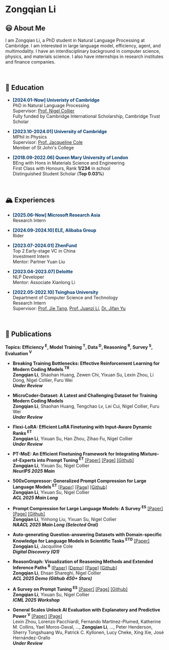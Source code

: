 # Zongqian Li

## 😃 About Me

I am Zongqian Li, a PhD student in Natural Language Processing at Cambridge. I am interested in large language model, efficiency, agent, and multimodality. I have an interdisciplinary background in computer science, physics, and materials science. I also have internships in research institutes and finance companies.

<div>&nbsp;</div>



## 📕 Education 

- <strong><span style="color: #03396c;">[2024.01-Now] Univeristy of Cambridge</span></strong>  
  PhD in Natural Language Processing  
  Supervisor: [Prof. Nigel Collier](https://scholar.google.com/citations?user=ZMelBa0AAAAJ&hl=en&oi=ao)  
  Fully funded by Cambridge International Scholarship, Cambridge Trust Scholar  

- <strong><span style="color: #03396c;">[2023.10-2024.01] University of Cambridge</span></strong>   
  MPhil in Physics  
  Supervisor: [Prof. Jacqueline Cole](https://scholar.google.co.uk/citations?user=-T0-26sAAAAJ&hl=en&oi=ao)  
  Member of St John's College  

- <strong><span style="color: #03396c;">[2018.09-2022.06] Queen Mary University of London</span></strong>   
  BEng with Hons in Materials Science and Engineering  
  First Class with Honours, Rank **1/234** in school  
  Distinguished Student Scholar (**Top 0.03%**)  

<div>&nbsp;</div>



## 🏔️ Experiences

- <strong><span style="color: #03396c;">[2025.06-Now] Microsoft Research Asia</span></strong>   
  Research Intern  

- <strong><span style="color: #03396c;">[2024.09-2024.10] ELE, Alibaba Group</span></strong>   
  Rider

- <strong><span style="color: #03396c;">[2023.07-2024.01] ZhenFund</span></strong>   
  Top 2 Early-stage VC in China  
  Investment Intern  
  Mentor: Partner Yuan Liu  

- <strong><span style="color: #03396c;">[2023.04-2023.07] Deloitte</span></strong>   
  NLP Developer  
  Mentor: Associate Xianlong Li

- <strong><span style="color: #03396c;">[2022.05-2022.10] Tsinghua University</span></strong>   
  Department of Computer Science and Technology  
  Research Intern  
  Supervisor: [Prof. Jie Tang](https://scholar.google.co.uk/citations?user=n1zDCkQAAAAJ&hl=en&oi=ao), [Prof. Juanzi Li](https://scholar.google.co.uk/citations?user=SgNB-ioAAAAJ&hl=en&oi=ao), [Dr. Jifan Yu](https://scholar.google.co.uk/citations?user=6cS9CVEAAAAJ&hl=en&oi=ao)   

<div>&nbsp;</div>



## 📝 Publications 

**Topics: Efficiency <sup>E</sup>, Model Training <sup>T</sup>, Data <sup>D</sup>, Reasoning <sup>R</sup>, Survey <sup>S</sup>, Evaluation <sup>V</sup>**

- **Breaking Training Bottlenecks: Effective Reinforcement Learning for Modern Coding Models <sup>TR</sup>**  
  **Zongqian Li**, Shaohan Huang, Zewen Chi, Yixuan Su, Lexin Zhou, Li Dong, Nigel Collier, Furu Wei  
  **_Under Review_**  

- **MicroCoder-Dataset: A Latest and Challenging Dataset for Training Modern Coding Models**  
  **Zongqian Li**, Shaohan Huang, Tengchao Lv, Lei Cui, Nigel Collier, Furu Wei  
  **_Under Review_**  

- **Flexi-LoRA: Efficient LoRA Finetuning with Input-Aware Dynamic Ranks <sup>ET</sup>**  
  **Zongqian Li**, Yixuan Su, Han Zhou, Zihao Fu, Nigel Collier  
  **_Under Review_**

- **PT-MoE: An Efficient Finetuning Framework for Integrating Mixture-of-Experts into Prompt Tuning <sup>ET</sup>** [[Paper]](https://arxiv.org/abs/2505.09519) [[Page]](https://github.com/ZongqianLi/PT-MoE/blob/main/README.md) [[Github]](https://github.com/ZongqianLi/PT-MoE)  
  **Zongqian Li**, Yixuan Su, Nigel Collier  
  **_NeurIPS 2025 Main_**

- **500xCompressor: Generalized Prompt Compression for Large Language Models <sup>ET</sup>** [[Paper]](https://aclanthology.org/2025.acl-long.1219/) [[Page]](https://github.com/ZongqianLi/500xCompressor/blob/main/README.md) [[Github]](https://github.com/ZongqianLi/500xCompressor/tree/main)  
  **Zongqian Li**, Yixuan Su, Nigel Collier  
  **_ACL 2025 Main Long_**

- **Prompt Compression for Large Language Models: A Survey <sup>ES</sup>** [[Paper]](https://aclanthology.org/2025.naacl-long.368/) [[Page]](https://github.com/ZongqianLi/Prompt-Compression-Survey/blob/main/README.md) [[Github]](https://github.com/ZongqianLi/Prompt-Compression-Survey)  
  **Zongqian Li**, Yinhong Liu, Yixuan Su, Nigel Collier  
  **_NAACL 2025 Main Long (Selected Oral)_**

- **Auto-generating Question-answering Datasets with Domain-specific Knowledge for Language Models in Scientific Tasks <sup>ETD</sup>** [[Paper]](https://pubs.rsc.org/en/content/articlelanding/2024/dd/d4dd00307a)  
  **Zongqian Li**, Jacquiline Cole  
  **_Digital Discovery (Q1)_**
  
- **ReasonGraph: Visualization of Reasoning Methods and Extended Inference Paths <sup>R</sup>** [[Paper]](https://aclanthology.org/2025.acl-demo.14/) [[Demo]](https://huggingface.co/spaces/ZongqianLi/ReasonGraph) [[Page]](https://github.com/ZongqianLi/ReasonGraph/blob/main/README.md) [[Github]](https://github.com/ZongqianLi/ReasonGraph)  
  **Zongqian Li**, Ehsan Shareghi, Nigel Collier  
  **_ACL 2025 Demo (Github 450+ Stars)_**
  
- **A Survey on Prompt Tuning <sup>ES</sup>** [[Paper]](https://www.arxiv.org/abs/2507.06085) [[Page]](https://github.com/ZongqianLi/Prompt-Tuning-Survey/blob/main/README.md) [[Github]](https://github.com/ZongqianLi/Prompt-Tuning-Survey)    
  **Zongqian Li**, Yixuan Su, Nigel Collier  
  **_ICML 2025 Workshop_**

- **General Scales Unlock AI Evaluation with Explanatory and Predictive Power <sup>V</sup>** [[Paper]](https://arxiv.org/pdf/2503.06378) [[Page]](https://kinds-of-intelligence-cfi.github.io/ADELE/)  
  Lexin Zhou, Lorenzo Pacchiardi, Fernando Martínez-Plumed, Katherine M. Collins, Yael Moros-Daval, ..., **Zongqian Li**, ..., Peter Henderson, Sherry Tongshuang Wu, Patrick C. Kyllonen, Lucy Cheke, Xing Xie, José Hernández-Orallo  
  **_Under Review_**

<div>&nbsp;</div>
